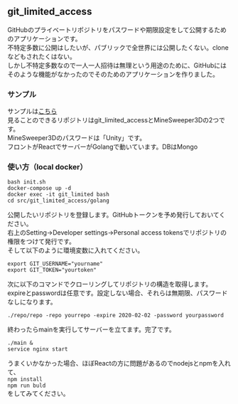 ## git_limited_access

GitHubのプライベートリポジトリをパスワードや期限設定をして公開するためのアプリケーションです。  
不特定多数に公開はしたいが、パブリックで全世界には公開したくない。cloneなどもされたくはない。  
しかし不特定多数なので一人一人招待は無理という用途のために、GitHubにはそのような機能がなかったのでそのためのアプリケーションを作りました。  
  
### サンプル

サンプルは[こちら](http://35.233.244.144/)  
見ることのできるリポジトリはgit_limited_accessとMineSweeper3Dの2つです。  
MineSweeper3Dのパスワードは「Unity」です。  
フロントがReactでサーバーがGolangで動いています。DBはMongo  

### 使い方（local docker）  
  
`bash init.sh`  
`docker-compose up -d`  
`docker exec -it git_limited bash`  
`cd src/git_limited_access/golang`  
  
公開したいリポジトリを登録します。GitHubトークンを予め発行しておいてください。  
右上のSetting→Developer settings→Personal access tokensでリポジトリの権限をつけて発行です。  
そして以下のように環境変数に入れてください。
  
`export GIT_USERNAME="yourname"`  
`export GIT_TOKEN="yourtoken"`
  
次に以下のコマンドでクローリングしてリポジトリの構造を取得します。  
expireとpasswordは任意です。設定しない場合、それらは無期限、パスワードなしになります。  
  
`./repo/repo -repo yourrepo -expire 2020-02-02 -password yourpassword`  
  
終わったらmainを実行してサーバーを立てます。完了です。  
  
`./main &`  
`service nginx start`

うまくいかなかった場合、ほぼReactの方に問題があるのでnodejsとnpmを入れて、  
`npm install`  
`npm run buld`  
をしてみてください。

